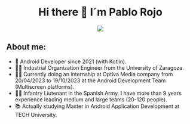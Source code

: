 <div align="center">
<h1 align="center">Hi there 👋 I´m Pablo Rojo </h1>
<img src="https://user-images.githubusercontent.com/128259399/231845679-87d7ca55-52c2-4f41-87ae-13ba8888f668.png">
</div>

## About me:

- 📲 Android Developer since 2021 (with Kotlin).
- 👨‍🎓 Industrial Organization Engineer from the University of Zaragoza.
- 👨‍💼 Currently doing an internship at Optiva Media company from 20/04/2023 to 19/10/2023 at the Android Development Team (Multiscreen platforms).
- 👮‍♂️ Infantry Liutenant in the Spanish Army. I have more than 9 years experience leading medium and large teams (20-120 people).
- 📚 Actually studying Master in Android Application Development at TECH University.
<br>
